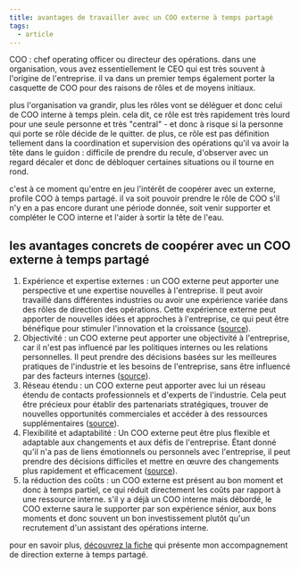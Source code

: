 ```yaml
---
title: avantages de travailler avec un COO externe à temps partagé
tags:
  - article
---
```

COO : chef operating officer ou directeur des opérations.
dans une organisation, vous avez essentiellement le CEO qui est très souvent à l'origine de l'entreprise. il va dans un premier temps également porter la casquette de COO pour des raisons de rôles et de moyens initiaux.

plus l'organisation va grandir, plus les rôles vont se déléguer et donc celui de COO interne à temps plein. cela dit, ce rôle est très rapidement très lourd pour une seule personne et très "central" - et donc à risque si la personne qui porte se rôle décide de le quitter.
de plus, ce rôle est pas définition tellement dans la coordination et supervision des opérations qu'il va avoir la tête dans le guidon : difficile de prendre du recule, d'observer avec un regard décaler et donc de débloquer certaines situations ou il tourne en rond.

c'est à ce moment qu'entre en jeu l'intérêt de coopérer avec un externe, profile COO à temps partagé.
il va soit pouvoir prendre le rôle de COO s'il n'y en a pas encore durant une période donnée, soit venir supporter et compléter le COO interne et l'aider à sortir la tête de l'eau.

## les avantages concrets de coopérer avec un COO externe à temps partagé

1. Expérience et expertise externes : un COO externe peut apporter une perspective et une expertise nouvelles à l'entreprise. Il peut avoir travaillé dans différentes industries ou avoir une expérience variée dans des rôles de direction des opérations. Cette expérience externe peut apporter de nouvelles idées et approches à l'entreprise, ce qui peut être bénéfique pour stimuler l'innovation et la croissance ([source](https://www.appvizer.fr/magazine/operations/gestion-de-projet/coo)).
2. Objectivité : un COO externe peut apporter une objectivité à l'entreprise, car il n'est pas influencé par les politiques internes ou les relations personnelles. Il peut prendre des décisions basées sur les meilleures pratiques de l'industrie et les besoins de l'entreprise, sans être influencé par des facteurs internes ([source](https://www.appvizer.fr/magazine/operations/gestion-de-projet/coo)).
3. Réseau étendu : un COO externe peut apporter avec lui un réseau étendu de contacts professionnels et d'experts de l'industrie. Cela peut être précieux pour établir des partenariats stratégiques, trouver de nouvelles opportunités commerciales et accéder à des ressources supplémentaires ([source](https://www.appvizer.fr/magazine/operations/gestion-de-projet/coo)).
4. Flexibilité et adaptabilité : Un COO externe peut être plus flexible et adaptable aux changements et aux défis de l'entreprise. Étant donné qu'il n'a pas de liens émotionnels ou personnels avec l'entreprise, il peut prendre des décisions difficiles et mettre en œuvre des changements plus rapidement et efficacement ([source](https://www.appvizer.fr/magazine/operations/gestion-de-projet/coo)).
5. la réduction des coûts : un COO externe est présent au bon moment et donc à temps partiel, ce qui réduit directement les coûts par rapport à une ressource interne. s'il y a déjà un COO interne mais débordé, le COO externe saura le supporter par son expérience sénior, aux bons moments et donc souvent un bon investissement plutôt qu'un recrutement d'un assistant des opérations interne.

pour en savoir plus, [découvrez la fiche](https://bras-droit-liut.super.site/) qui présente mon accompagnement de direction externe à temps partagé.